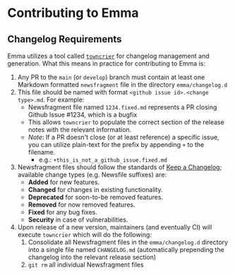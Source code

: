 # Contributing to Emma

## Changelog Requirements

Emma utilizes a tool called [`towncrier`](https://towncrier.readthedocs.io/) for changelog management and generation.
What this means in practice for contributing to Emma is:

1. Any PR to the `main` (or `develop`) branch must contain at least one Markdown formatted `newsfragment` file in the directory `emma/changelog.d`
1. This file should be named with format `<github issue id>.<change type>.md`. For example:
    - Newsfragment file named `1234.fixed.md` represents a PR closing Github Issue #1234, which is a bugfix
    - This allows `towncrier` to populate the correct section of the release notes with the relevant information.
    - *Note*: If a PR doesn't close (or at least reference) a specific issue, you can utilize plain-text for the prefix by appending `+` to the filename.
        - e.g.: `+this_is_not_a_github_issue.fixed.md`
1. Newsfragment files should follow the standards of [Keep a Changelog](https://keepachangelog.com/); available change types (e.g. Newsfile suffixes) are:
    - **Added** for new features.
    - **Changed** for changes in existing functionality.
    - **Deprecated** for soon-to-be removed features.
    - **Removed** for now removed features.
    - **Fixed** for any bug fixes.
    - **Security** in case of vulnerabilities.
1. Upon release of a new version, maintainers (and eventually CI) will execute `towncrier` which will do the following:
   1. Consolidate all Newsfragment files in the `emma/changelog.d` directory into a single file named `CHANGELOG.md` (automatically prepending the changelog into the relevant release section)
   1. `git rm` all individual Newsfragment files

